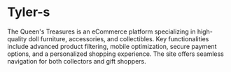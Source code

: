 # Tyler-s
The Queen's Treasures is an eCommerce platform specializing in high-quality doll furniture, accessories, and collectibles. Key functionalities include advanced product filtering, mobile optimization, secure payment options, and a personalized shopping experience. The site offers seamless navigation for both collectors and gift shoppers.
